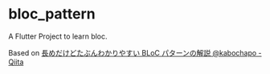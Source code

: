 # bloc_pattern

A Flutter Project to learn bloc.

Based on [長めだけどたぶんわかりやすい BLoC パターンの解説
@kabochapo - Qiita](https://qiita.com/kabochapo/items/8738223894fb74f952d3)
